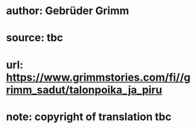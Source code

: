 # author: Gebrüder Grimm
# source: tbc
# url: https://www.grimmstories.com/fi//grimm_sadut/talonpoika_ja_piru
# note: copyright of translation tbc


